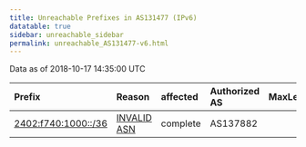```yaml
---
title: Unreachable Prefixes in AS131477 (IPv6)
datatable: true
sidebar: unreachable_sidebar
permalink: unreachable_AS131477-v6.html
---
```


Data as of 2018-10-17 14:35:00 UTC


<div class="datatable-begin"></div>

| Prefix                                                           | Reason                                                                                                      | affected   | Authorized AS   |   MaxLength | Anchor                                       |   unreachable /48s |
|:-----------------------------------------------------------------|:------------------------------------------------------------------------------------------------------------|:-----------|:----------------|------------:|:---------------------------------------------|-------------------:|
| [2402:f740:1000::/36](https://stat.ripe.net/2402:f740:1000::/36) | [INVALID ASN](https://rpki-validator.ripe.net/announcement-preview?asn=AS131477&prefix=2402:f740:1000::/36) | complete   | AS137882        |          32 | [APNIC](unreachable_APNIC_RPKI_Root-v6.html) |               4096 |

<div class="datatable-end"></div>